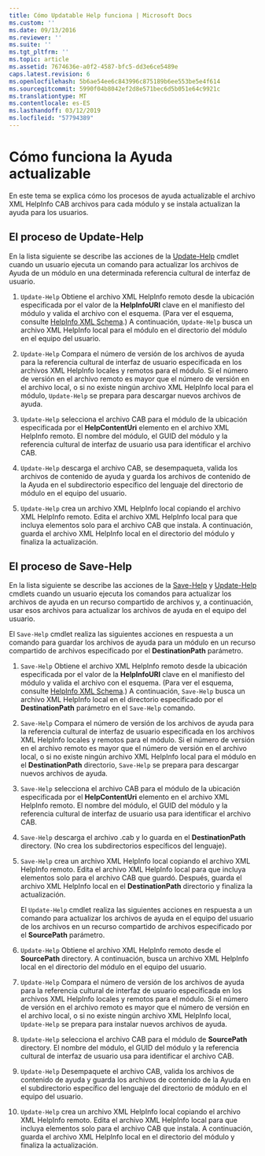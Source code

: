 ```yaml
---
title: Cómo Updatable Help funciona | Microsoft Docs
ms.custom: ''
ms.date: 09/13/2016
ms.reviewer: ''
ms.suite: ''
ms.tgt_pltfrm: ''
ms.topic: article
ms.assetid: 7674636e-a0f2-4587-bfc5-dd3e6ce5489e
caps.latest.revision: 6
ms.openlocfilehash: 5b6ae54ee6c843996c875189b6ee553be5e4f614
ms.sourcegitcommit: 5990f04b8042ef2d8e571bec6d5b051e64c9921c
ms.translationtype: MT
ms.contentlocale: es-ES
ms.lasthandoff: 03/12/2019
ms.locfileid: "57794389"
---
```

# <a name="how-updatable-help-works"></a>Cómo funciona la Ayuda actualizable

En este tema se explica cómo los procesos de ayuda actualizable el archivo XML HelpInfo CAB archivos para cada módulo y se instala actualizan la ayuda para los usuarios.

## <a name="the-update-help-process"></a>El proceso de Update-Help

En la lista siguiente se describe las acciones de la [Update-Help](/powershell/module/Microsoft.PowerShell.Core/Update-Help) cmdlet cuando un usuario ejecuta un comando para actualizar los archivos de Ayuda de un módulo en una determinada referencia cultural de interfaz de usuario.

1. `Update-Help` Obtiene el archivo XML HelpInfo remoto desde la ubicación especificada por el valor de la **HelpInfoURI** clave en el manifiesto del módulo y valida el archivo con el esquema. (Para ver el esquema, consulte [HelpInfo XML Schema](./helpinfo-xml-schema.md).) A continuación, `Update-Help` busca un archivo XML HelpInfo local para el módulo en el directorio del módulo en el equipo del usuario.

2. `Update-Help` Compara el número de versión de los archivos de ayuda para la referencia cultural de interfaz de usuario especificada en los archivos XML HelpInfo locales y remotos para el módulo. Si el número de versión en el archivo remoto es mayor que el número de versión en el archivo local, o si no existe ningún archivo XML HelpInfo local para el módulo, `Update-Help` se prepara para descargar nuevos archivos de ayuda.

3. `Update-Help` selecciona el archivo CAB para el módulo de la ubicación especificada por el **HelpContentUri** elemento en el archivo XML HelpInfo remoto. El nombre del módulo, el GUID del módulo y la referencia cultural de interfaz de usuario usa para identificar el archivo CAB.

4. `Update-Help` descarga el archivo CAB, se desempaqueta, valida los archivos de contenido de ayuda y guarda los archivos de contenido de la Ayuda en el subdirectorio específico del lenguaje del directorio de módulo en el equipo del usuario.

5. `Update-Help` crea un archivo XML HelpInfo local copiando el archivo XML HelpInfo remoto. Edita el archivo XML HelpInfo local para que incluya elementos solo para el archivo CAB que instala. A continuación, guarda el archivo XML HelpInfo local en el directorio del módulo y finaliza la actualización.

## <a name="the-save-help-process"></a>El proceso de Save-Help

En la lista siguiente se describe las acciones de la [Save-Help](/powershell/module/Microsoft.PowerShell.Core/Save-Help) y [Update-Help](/powershell/module/Microsoft.PowerShell.Core/Update-Help) cmdlets cuando un usuario ejecuta los comandos para actualizar los archivos de ayuda en un recurso compartido de archivos y, a continuación, usar esos archivos para actualizar los archivos de ayuda en el equipo del usuario.

El `Save-Help` cmdlet realiza las siguientes acciones en respuesta a un comando para guardar los archivos de ayuda para un módulo en un recurso compartido de archivos especificado por el **DestinationPath** parámetro.

1. `Save-Help` Obtiene el archivo XML HelpInfo remoto desde la ubicación especificada por el valor de la **HelpInfoURI** clave en el manifiesto del módulo y valida el archivo con el esquema. (Para ver el esquema, consulte [HelpInfo XML Schema](./helpinfo-xml-schema.md).) A continuación, `Save-Help` busca un archivo XML HelpInfo local en el directorio especificado por el **DestinationPath** parámetro en el `Save-Help` comando.

2. `Save-Help` Compara el número de versión de los archivos de ayuda para la referencia cultural de interfaz de usuario especificada en los archivos XML HelpInfo locales y remotos para el módulo. Si el número de versión en el archivo remoto es mayor que el número de versión en el archivo local, o si no existe ningún archivo XML HelpInfo local para el módulo en el **DestinationPath** directorio, `Save-Help` se prepara para descargar nuevos archivos de ayuda.

3. `Save-Help` selecciona el archivo CAB para el módulo de la ubicación especificada por el **HelpContentUri** elemento en el archivo XML HelpInfo remoto. El nombre del módulo, el GUID del módulo y la referencia cultural de interfaz de usuario usa para identificar el archivo CAB.

4. `Save-Help` descarga el archivo .cab y lo guarda en el **DestinationPath** directory. (No crea los subdirectorios específicos del lenguaje).

5. `Save-Help` crea un archivo XML HelpInfo local copiando el archivo XML HelpInfo remoto. Edita el archivo XML HelpInfo local para que incluya elementos solo para el archivo CAB que guardó. Después, guarda el archivo XML HelpInfo local en el **DestinationPath** directorio y finaliza la actualización.

   El `Update-Help` cmdlet realiza las siguientes acciones en respuesta a un comando para actualizar los archivos de ayuda en el equipo del usuario de los archivos en un recurso compartido de archivos especificado por el **SourcePath** parámetro.

1. `Update-Help` Obtiene el archivo XML HelpInfo remoto desde el **SourcePath** directory. A continuación, busca un archivo XML HelpInfo local en el directorio del módulo en el equipo del usuario.

2. `Update-Help` Compara el número de versión de los archivos de ayuda para la referencia cultural de interfaz de usuario especificada en los archivos XML HelpInfo locales y remotos para el módulo. Si el número de versión en el archivo remoto es mayor que el número de versión en el archivo local, o si no existe ningún archivo XML HelpInfo local, `Update-Help` se prepara para instalar nuevos archivos de ayuda.

3. `Update-Help` selecciona el archivo CAB para el módulo de **SourcePath** directory. El nombre del módulo, el GUID del módulo y la referencia cultural de interfaz de usuario usa para identificar el archivo CAB.

4. `Update-Help` Desempaquete el archivo CAB, valida los archivos de contenido de ayuda y guarda los archivos de contenido de la Ayuda en el subdirectorio específico del lenguaje del directorio de módulo en el equipo del usuario.

5. `Update-Help` crea un archivo XML HelpInfo local copiando el archivo XML HelpInfo remoto. Edita el archivo XML HelpInfo local para que incluya elementos solo para el archivo CAB que instala. A continuación, guarda el archivo XML HelpInfo local en el directorio del módulo y finaliza la actualización.
